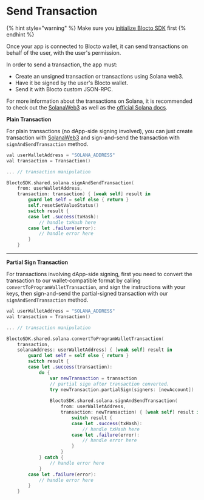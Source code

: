 # Send Transaction

{% hint style="warning" %}
Make sure you [initialize Blocto SDK](https://docs.blocto.app/blocto-sdk/ios-sdk/solana-coming-soon/getting-started#initialize-blocto-sdk) first
{% endhint %}

Once your app is connected to Blocto wallet, it can send transactions on behalf of the user, with the user's permission.

In order to send a transaction, the app must:

* Create an unsigned transaction or transactions using Solana web3.
* Have it be signed by the user's Blocto wallet.
* Send it with Blocto custom JSON-RPC.

For more information about the transactions on Solana, it is recommended to check out the [SolanaWeb3](https://github.com/portto/solana-web3.swift) as well as the [official Solana docs](https://docs.solana.com/developing/programming-model/transactions).

**Plain Transaction**

For plain transactions (no dApp-side signing involved), you can just create transaction with [SolanaWeb3](https://github.com/portto/solana-web3.swift) and sign-and-send the transaction with `signAndSendTransaction` method.

```swift
val userWalletAddress = "SOLANA_ADDRESS"
val transaction = Transaction()

... // transaction manipulation

BloctoSDK.shared.solana.signAndSendTransaction(
    from: userWalletAddress,
    transaction: transaction) { [weak self] result in
        guard let self = self else { return }
        self.resetSetValueStatus()
        switch result {
        case let .success(txHash):
            // handle txHash here
        case let .failure(error):
            // handle error here
        }
    }
```

****

**Partial Sign Transaction**

For transactions involving dApp-side signing, first you need to convert the transaction to our wallet-compatible format by calling `convertToProgramWalletTransaction`, and sign the instructions with your keys, then sign-and-send the partial-signed transaction with our `signAndSendTransaction` method.

```swift
val userWalletAddress = "SOLANA_ADDRESS"
val transaction = Transaction()

... // transaction manipulation

BloctoSDK.shared.solana.convertToProgramWalletTransaction(
    transaction,
    solanaAddress: userWalletAddress) { [weak self] result in
        guard let self = self else { return }
        switch result {
        case let .success(transaction):
            do {
                var newTransaction = transaction
                // partial sign after transaction converted.
                try newTransaction.partialSign(signers: [newAccount])
                
                BloctoSDK.shared.solana.signAndSendTransaction(
                    from: userWalletAddress,
                    transaction: newTransaction) { [weak self] result in
                        switch result {
                        case let .success(txHash):
                            // handle txHash here
                        case let .failure(error):
                            // handle error here
                        }
                    }
            } catch {
                // handle error here
            }
        case let .failure(error):
            // handle error here
        }
    }
```
